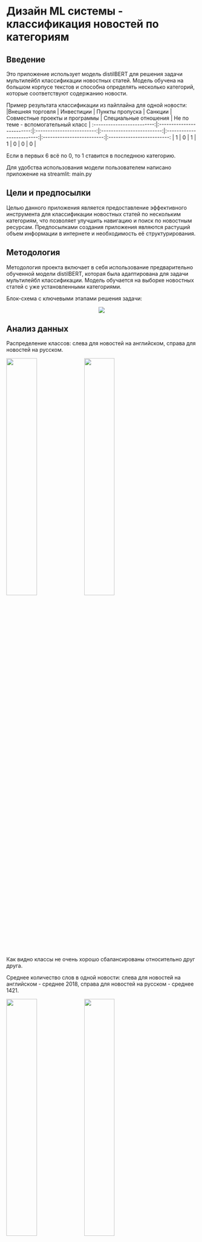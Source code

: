 # Дизайн ML системы - классификация новостей по категориям

## Введение

Это приложение использует модель distilBERT для решения задачи мультилейбл классификации новостных статей. Модель обучена на большом корпусе текстов и способна определять несколько категорий, которые соответствуют содержанию новости.  

Пример результата классификации из пайплайна для одной новости:  
|Внешняя торговля | Инвестиции | Пункты пропуска | Санкции | Совместные проекты и программы | Специальные отношения | Не по теме - вспомогательный класс |
:-------------------------:|:-------------------------:|:-------------------------:|:-------------------------:|:-------------------------:|:-------------------------:|:-------------------------:
| 1 | 0 | 1 | 1 | 0 | 0 | 0 |  

Если в первых 6 всё по 0, то 1 ставится в последнюю категорию.  

Для удобства использования модели пользователем написано приложение на streamlit: main.py

## Цели и предпосылки  

Целью данного приложения является предоставление эффективного инструмента для классификации новостных статей по нескольким категориям, что позволяет улучшить навигацию и поиск по новостным ресурсам. Предпосылками создания приложения являются растущий объем информации в интернете и необходимость её структурирования.  

## Методология

Методология проекта включает в себя использование предварительно обученной модели distilBERT, которая была адаптирована для задачи мультилейбл классификации. Модель обучается на выборке новостных статей с уже установленными категориями.  

Блок-схема с ключевыми этапами решения задачи:  
<p align="center">
  <img src="https://github.com/Anzovi/NewsClassificationApp/blob/main/Pics/schema.png"/>
</p>

## Анализ данных
Распределение классов: слева для новостей на английском, справа для новостей на русском.
<p float="left">  
  <img src="https://github.com/Anzovi/NewsClassificationApp/blob/main/Pics/Eng_classes.png" width="40%" />
  <img src="https://github.com/Anzovi/NewsClassificationApp/blob/main/Pics/Rus_classes.png" width="40%" /> 
</p> 
Как видно классы не очень хорошо сбалансированы относительно друг друга.  

Среднее количество слов в одной новости: слева для новостей на английском - среднее 2018, справа для новостей на русском - среднее 1421.
<p float="left">  
  <img src="https://github.com/Anzovi/NewsClassificationApp/blob/main/Pics/Eng_words_distribution_2018.png" width="40%" />
  <img src="https://github.com/Anzovi/NewsClassificationApp/blob/main/Pics/Rus_words_distribution_1421.png" width="40%" /> 
</p> 
Среднее количество слов в одной новости на русском в среднем на 600 меньше чем в английском.  


## Установка модели

Ссылка на модель для классификации новостей на русском: https://huggingface.co/Anzovi/distilBERT-news-ru  
Ссылка на модель для классификации новостей на английском: https://huggingface.co/Anzovi/distilBERT-news  

Структура файлов:
```bash tree
├── model_folder_1
│   ├── config.json
│   ├── model.safetensors
│   ├── special_tokens_map.json
│   ├── tokenizer_config.json
│   └── vocab.txt
├── model_folder_2
│   ├── config.json
│   ├── model.safetensors
│   ├── special_tokens_map.json
│   ├── tokenizer_config.json
│   └── vocab.txt
├── Data_processing_eng.py
├── Data_processing_rus.py
├── data_splitter.py
├── *.py
└── ...
```

Для классификации новостей только на русском языке:

```python
# Load model directly
from transformers import DistilBERTClassRus
model = DistilBERTClassRus.from_pretrained("Anzovi/distilBERT-news-ru")
```

Для классификации новостей только на английском языке:

```python
# Load model directly
from transformers import DistilBERTClass
model = DistilBERTClass.from_pretrained("Anzovi/distilBERT-news")
```

Или клонирование репозитория для использования с пайплайном (и для английского и для русского):

```python
import classification
```

## Использование

### Чтобы классифицировать новостные статьи есть два способа:  

### Напрямую через обращение к модели  

1. Импортирование необходимых модулей и загрузка модели:

```python
from distilBERTModule import DistilBERTClassRus # Локально
# from transformers import DistilBERTClass # Из облака
from transformers import AutoTokenizer

device = "cuda"

# Локально, если папка с моделью названа - models_rus
tokenizer = AutoTokenizer.from_pretrained('models_rus')
model = DistilBERTClassRus.from_pretrained('models_rus')

# Или из облака
tokenizer = AutoTokenizer.from_pretrained('Anzovi/distilBERT-news-ru')
model = DistilBERTClassRus.from_pretrained('Anzovi/distilBERT-news-ru')

model.to(device)
```

2. Подготовка данных для классификации:

```python
text = "Здесь ваш текст новости..."
encoded_input = tokenizer(text, return_tensors='pt', return_token_type_ids=True).to(device)
```

3. Классификация текстов:

```python
import torch

with torch.no_grad():
    outputs = model(**encoded_input)
```

4. Преобразование вероятностных значений классов в категории:

```python
fin_outputs = []
fin_outputs.extend(((torch.sigmoid(outputs).cpu().detach().numpy() >= 0.5).astype(int)).tolist())

classes_names = ['Внешняя торговля',
                   'Инвестиции',
                   'Пункты пропуска',
                   'Санкции',
                   'Совместные проекты и программы',
                   'Специальные отношения']

import pandas as pd

labels = pd.DataFrame(data=fin_outputs, columns=classes_names)

print(labels)
```

### Использование заготовленного пайплаина
Для *.csv файла:
```python
import classification
import pandas as pd

df = pd.read_csv('news.csv')
text_column = 'text'

df_finale = classification.classify(df, text_column)
df_finale.to_csv("Out.csv")
```

Для одного текста:
```python
import classification
import pandas as pd

text = "Здесь ваш текст новости..."
df = pd.DataFrame(data=[text], columns=['text'])
text_column = 'text'

df_finale = classification.classify(df, text_column)
print(df_finale)
```

## Издержки и Риски

Издержки включают затраты на обучение модели, серверное оборудование и поддержку. Основные риски связаны с возможностью неправильной классификации и необходимостью постоянного обновления модели.


## Конфигурация

Модель distilBERT может быть настроена для улучшения результатов классификации. Возможные параметры конфигурации включают количество эпох, размер батча и скорость обучения.

## Качество классификации модели
Проверка на тестовой выборке.
Соотношение класов: 0 - Внешняя торговля, 1 - Инвестиции, 2 - Пункты пропуска, 3 - Санкции, 4 - Совместные проекты и программы, 5 - Специальные отношения, не классифицированные по типу  

Для модели новостей на русском языке:  

<p align="center">
  <img src="https://github.com/Anzovi/NewsClassificationApp/blob/main/Pics/Rus.png"/>
</p>


Для модели новостей на английском языке:  

<p align="center">
  <img src="https://github.com/Anzovi/NewsClassificationApp/blob/main/Pics/Eng.png"/>
</p>

## Ожидаемые выгоды

Ожидаемые выгоды от внедрения приложения включают экономию времени работника новостного отделения на категоризацию новостей.


